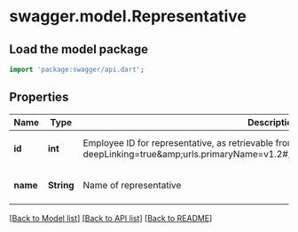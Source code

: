 # swagger.model.Representative

## Load the model package
```dart
import 'package:swagger/api.dart';
```

## Properties
Name | Type | Description | Notes
------------ | ------------- | ------------- | -------------
**id** | **int** | Employee ID for representative, as retrievable from &lt;a href&#x3D;\&quot;?deepLinking&#x3D;true&amp;amp;urls.primaryName&#x3D;v1.2#/Employee/Get\&quot;&gt;/api/Employee&lt;/a&gt; | [optional] [default to null]
**name** | **String** | Name of representative | [optional] [default to null]

[[Back to Model list]](../README.md#documentation-for-models) [[Back to API list]](../README.md#documentation-for-api-endpoints) [[Back to README]](../README.md)


